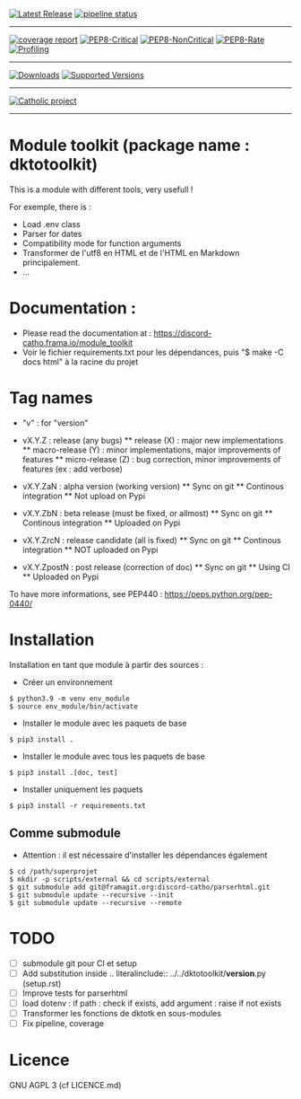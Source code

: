 [![Latest Release](https://framagit.org/discord-catho/module_toolkit/-/badges/release.svg)](https://framagit.org/discord-catho/module_toolkit/-/releases)
[![pipeline status](https://framagit.org/discord-catho/module_toolkit/badges/main/pipeline.svg)](https://framagit.org/discord-catho/module_toolkit/-/commits/main)

---

[![coverage report](https://framagit.org/discord-catho/module_toolkit/badges/main/coverage.svg)](https://discord-catho.frama.io/module_toolkit/coveragepy_report/)
[![PEP8-Critical](https://img.shields.io/endpoint?url=https://discord-catho.frama.io/module_toolkit/badges/pep8-critical.json)](https://discord-catho.frama.io/module_toolkit/flake8_report/)
[![PEP8-NonCritical](https://img.shields.io/endpoint?url=https://discord-catho.frama.io/module_toolkit/badges/pep8-noncritical.json)](https://discord-catho.frama.io/module_toolkit/flake8_report/)
[![PEP8-Rate](https://img.shields.io/endpoint?url=https://discord-catho.frama.io/module_toolkit/badges/pep8-rate.json)](https://discord-catho.frama.io/module_toolkit/flake8_report/)
[![Profiling](https://img.shields.io/static/v1?label=Profiling&message=yep&color=informational)](https://discord-catho.frama.io/module_toolkit/profiler_report)

---

[![Downloads](https://pepy.tech/badge/dktotoolkit/month)](https://pepy.tech/project/dktotoolkit)
[![Supported Versions](https://img.shields.io/pypi/pyversions/dktotoolkit.svg)](https://pypi.org/project/dktotoolkit)

---

[![Catholic project](https://img.shields.io/static/v1?label=catholic&message=unofficial&color=orange&style=plastic&logo=feathub)]()

---

# Module toolkit (package name : dktotoolkit)

This is a module with different tools, very usefull !

For exemple, there is :
* Load .env class
* Parser for dates
* Compatibility mode for function arguments
* Transformer de l'utf8 en HTML et de l'HTML en Markdown principalement.
* ...

# Documentation :
* Please read the documentation at : https://discord-catho.frama.io/module_toolkit
* Voir le fichier requirements.txt pour les dépendances, puis "$ make -C docs html" à la racine du projet

# Tag names
* "v" : for "version"
* vX.Y.Z : release (any bugs)
** release (X) : major new implementations
** macro-release (Y) : minor implementations, major improvements of features
** micro-release (Z) : bug correction, minor improvements of features (ex : add verbose)


* vX.Y.ZaN : alpha version (working version)
** Sync on git
** Continous integration
** Not upload on Pypi

* vX.Y.ZbN : beta release (must be fixed, or allmost)
** Sync on git
** Continous integration
** Uploaded on Pypi

* vX.Y.ZrcN : release candidate (all is fixed)
** Sync on git
** Continous integration
** NOT uploaded on Pypi

* vX.Y.ZpostN : post release (correction of doc)
** Sync on git
** Using CI
** Uploaded on Pypi

To have more informations, see PEP440 : https://peps.python.org/pep-0440/


# Installation

Installation en tant que module à partir des sources :

* Créer un environnement
```
$ python3.9 -m venv env_module
$ source env_module/bin/activate
```

* Installer le module avec les paquets de base
```
$ pip3 install .
```

* Installer le module avec tous les paquets de base
```
$ pip3 install .[doc, test]
```

* Installer uniquement les paquets
```
$ pip3 install -r requirements.txt
```


## Comme submodule
* Attention : il est nécessaire d'installer les dépendances également
```
$ cd /path/superprojet
$ mkdir -p scripts/external && cd scripts/external
$ git submodule add git@framagit.org:discord-catho/parserhtml.git
$ git submodule update --recursive --init
$ git submodule update --recursive --remote

```

# TODO
* [ ] submodule git pour CI et setup
* [ ] Add substitution inside .. literalinclude:: ../../dktotoolkit/__version__.py (setup.rst)
* [ ] Improve tests for parserhtml
* [ ] load dotenv : if path : check if exists, add argument : raise if not exists
* [ ] Transformer les fonctions de dktotk en sous-modules
* [ ] Fix pipeline, coverage

# Licence
GNU AGPL 3 (cf LICENCE.md)